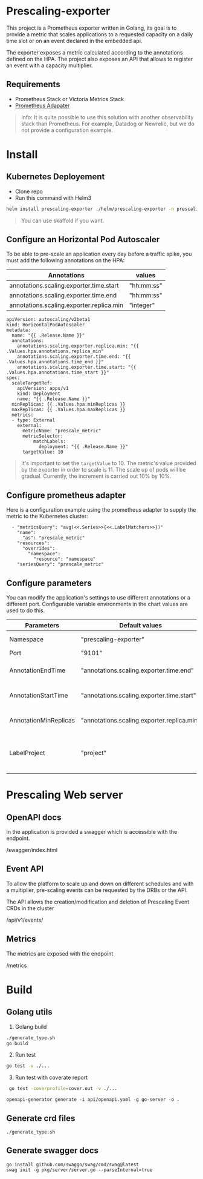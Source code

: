 # Prescaling-exporter

This project is a Prometheus exporter written in Golang, its goal is to provide a metric that scales applications to a requested capacity on a daily time slot or on an event declared in the embedded api. 

The exporter exposes a metric calculated according to the annotations defined on the HPA. The project also exposes an API that allows to register an event with a capacity multiplier.

## Requirements

   - Prometheus Stack or Victoria Metrics Stack
   - [Prometheus Adapater](https://github.com/kubernetes-sigs/prometheus-adapter) 

> Info: It is quite possible to use this solution with another observability stack than Prometheus. For example, Datadog or Newrelic, but we do not provide a configuration example.

# Install
## Kubernetes Deployement

- Clone repo
- Run this command with Helm3

```bash
helm install prescaling-exporter ./helm/prescaling-exporter -n prescaling-exporter --create-namespace
```

> You can use skaffold if you want.

## Configure an Horizontal Pod Autoscaler

To be able to pre-scale an application every day before a traffic spike, you must add the
following annotations on the HPA:

Annotations | values
--- | --- 
annotations.scaling.exporter.time.start | "hh:mm:ss"
annotations.scaling.exporter.time.end | "hh:mm:ss"
annotations.scaling.exporter.replica.min  | "integer"


```
apiVersion: autoscaling/v2beta1
kind: HorizontalPodAutoscaler
metadata:
  name: "{{ .Release.Name }}"
  annotations:
    annotations.scaling.exporter.replica.min: "{{ .Values.hpa.annotations.replica_min"
    annotations.scaling.exporter.time.end: "{{ .Values.hpa.annotations.time_end }}"
    annotations.scaling.exporter.time.start: "{{ .Values.hpa.annotations.time_start }}"
spec:
  scaleTargetRef:
    apiVersion: apps/v1
    kind: Deployment
    name: "{{ .Release.Name }}"
  minReplicas: {{ .Values.hpa.minReplicas }}
  maxReplicas: {{ .Values.hpa.maxReplicas }}
  metrics:
  - type: External
    external:
      metricName: "prescale_metric"
      metricSelector:
          matchLabels:
            deployment: "{{ .Release.Name }}"
      targetValue: 10
```

> It's important to set the `targetValue` to 10. The metric's value provided by the exporter in order to scale is 11. The scale up of pods will be gradual. Currently, the increment is carried out 10% by 10%.

## Configure prometheus adapter

Here is a configuration example using the prometheus adapter to supply the metric to the Kubernetes cluster:

```
  - "metricsQuery": "avg(<<.Series>>{<<.LabelMatchers>>})"
    "name":
      "as": "prescale_metric"
    "resources":
      "overrides":
        "namespace":
          "resource": "namespace"
    "seriesQuery": "prescale_metric"
```

## Configure parameters 

You can modify the application's settings to use different annotations or a different port. Configurable variable environments in the chart values are used to do this.

Parameters            | Default values                            | Comment
---                   | ---                                       | --- 
Namespace             | "prescaling-exporter"                     | Namespace for PrescalingEvent
Port                  | "9101"                                    | Application port
AnnotationEndTime     | "annotations.scaling.exporter.time.end"   | Annotation end in HPA for create metrique
AnnotationStartTime   | "annotations.scaling.exporter.time.start" | Annotation start in HPA for create metrique
AnnotationMinReplicas | "annotations.scaling.exporter.replica.min"| Annotation in min HPA for create metrique
LabelProject          | "project"                                 | label k8s where to retrieve the value for the project label of the metric

# Prescaling Web server
## OpenAPI docs

In the application is provided a swagger which is accessible with the endpoint. 

/swagger/index.html

## Event API 

To allow the platform to scale up and down on different schedules and with a multiplier, pre-scaling events can be requested by the DRBs or the API.

The API allows the creation/modification and deletion of Prescaling Event CRDs in the cluster

/api/v1/events/

## Metrics

The metrics are exposed with the endpoint

/metrics

# Build
## Golang utils 

1. Golang build 

```bash
./generate_type.sh
go build
```

2. Run test

```bash
go test -v ./...
```
3. Run test with coverate report

```bash
 go test -coverprofile=cover.out -v ./...   
```

```
openapi-generator generate -i api/openapi.yaml -g go-server -o .
```

## Generate crd files

```
./generate_type.sh
```

## Generate swagger docs

```
go install github.com/swaggo/swag/cmd/swag@latest
swag init -g pkg/server/server.go --parseInternal=true
```
